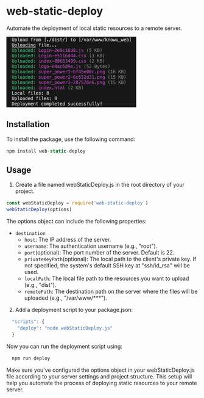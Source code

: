 # web-static-deploy

Automate the deployment of local static resources to a remote server.

![上传图片](https://github.com/seakeys/web-static-deploy/blob/master/example.png)

## Installation

To install the package, use the following command:

```js
npm install web-static-deploy
```

## Usage

1. Create a file named webStaticDeploy.js in the root directory of your project.

```js
const webStaticDeploy = require('web-static-deploy')
webStaticDeploy(options)
```

The options object can include the following properties:

- `destination`
  - `host`: The IP address of the server.
  - `username`: The authentication username (e.g., "root").
  - `port`(optional): The port number of the server. Default is 22.
  - `privateKeyPath`(optional): The local path to the client's private key. If not specified, the system's default SSH key at "ssh/id_rsa" will be used.
  - `localPath`: The local file path to the resources you want to upload (e.g., "dist").
  - `remotePath`: The destination path on the server where the files will be uploaded (e.g., "/var/www/***").
  
2. Add a deployment script to your package.json:

```js
  "scripts": {
    "deploy": "node webStaticDeploy.js"
  }
```

Now you can run the deployment script using:

```js
  npm run deploy
```

Make sure you've configured the options object in your webStaticDeploy.js file according to your server settings and project structure. This setup will help you automate the process of deploying static resources to your remote server.